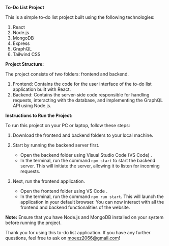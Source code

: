 **To-Do List Project**

This is a simple to-do list project built using the following technologies:

1. React
2. Node.js
3. MongoDB
4. Express
5. GraphQL
6. Tailwind CSS

**Project Structure:**

The project consists of two folders: frontend and backend.

1. Frontend: Contains the code for the user interface of the to-do list application built with React.
2. Backend: Contains the server-side code responsible for handling requests, interacting with the database, and implementing the GraphQL API using Node.js.

**Instructions to Run the Project:**

To run this project on your PC or laptop, follow these steps:

1. Download the frontend and backend folders to your local machine.


2. Start by running the backend server first.
   - Open the backend folder using Visual Studio Code (VS Code) .
   - In the terminal, run the command `npm start` to start the backend server.
     This will initiate the server, allowing it to listen for incoming requests.


3. Next, run the frontend application.
   - Open the frontend folder using VS Code .
   - In the terminal, run the command `npm run start`.
     This will launch the application in your default browser.
     You can now interact with all the frontend and backend functionalities of the website.
     

**Note:** Ensure that you have Node.js and MongoDB installed on your system before running the project.

Thank you for using this to-do list application. If you have any further questions, feel free to ask on moeez2066@gmail.com!
